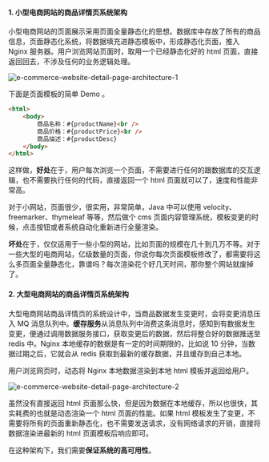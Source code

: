 #### 1. 小型电商网站的商品详情页系统架构

小型电商网站的页面展示采用页面全量静态化的思想。数据库中存放了所有的商品信息，页面静态化系统，将数据填充进静态模板中，形成静态化页面，推入 Nginx 服务器。用户浏览网站页面时，取用一个已经静态化好的 html 页面，直接返回回去，不涉及任何的业务逻辑处理。

![e-commerce-website-detail-page-architecture-1](https://pcc.huitogo.club/z0/e-commerce-website-detail-page-architecture-1.png)

下面是页面模板的简单 Demo 。

```html
<html>
    <body>
        商品名称：#{productName}<br />
        商品价格：#{productPrice}<br />
        商品描述：#{productDesc}
    </body>
</html>
```

这样做，**好处**在于，用户每次浏览一个页面，不需要进行任何的跟数据库的交互逻辑，也不需要执行任何的代码，直接返回一个 html 页面就可以了，速度和性能非常高。

对于小网站，页面很少，很实用，非常简单，Java 中可以使用 velocity、freemarker、thymeleaf 等等，然后做个 cms 页面内容管理系统，模板变更的时候，点击按钮或者系统自动化重新进行全量渲染。

**坏处**在于，仅仅适用于一些小型的网站，比如页面的规模在几十到几万不等。对于一些大型的电商网站，亿级数量的页面，你说你每次页面模板修改了，都需要将这么多页面全量静态化，靠谱吗？每次渲染花个好几天时间，那你整个网站就废掉了。



#### 2. 大型电商网站的商品详情页系统架构

大型电商网站商品详情页的系统设计中，当商品数据发生变更时，会将变更消息压入 MQ 消息队列中。**缓存服务**从消息队列中消费这条消息时，感知到有数据发生变更，便通过调用数据服务接口，获取变更后的数据，然后将整合好的数据推送至 redis 中。Nginx 本地缓存的数据是有一定的时间期限的，比如说 10 分钟，当数据过期之后，它就会从 redis 获取到最新的缓存数据，并且缓存到自己本地。

用户浏览网页时，动态将 Nginx 本地数据渲染到本地 html 模板并返回给用户。

![e-commerce-website-detail-page-architecture-2](https://pcc.huitogo.club/z0/e-commerce-website-detail-page-architecture-2.png)

虽然没有直接返回 html 页面那么快，但是因为数据在本地缓存，所以也很快，其实耗费的也就是动态渲染一个 html 页面的性能。如果 html 模板发生了变更，不需要将所有的页面重新静态化，也不需要发送请求，没有网络请求的开销，直接将数据渲染进最新的 html 页面模板后响应即可。

在这种架构下，我们需要**保证系统的高可用性**。